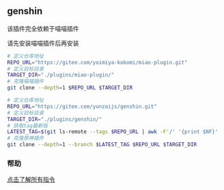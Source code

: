## genshin

该插件完全依赖于喵喵插件

请先安装喵喵插件后再安装

```sh
# 定义仓库地址
REPO_URL="https://gitee.com/yoimiya-kokomi/miao-plugin.git"
# 定义目标目录
TARGET_DIR="./plugins/miao-plugin/"
# 克隆喵喵插件
git clone --depth=1 $REPO_URL $TARGET_DIR
```

```sh
# 定义仓库地址
REPO_URL="https://gitee.com/yunzaijs/genshin.git"
# 定义目标目录
TARGET_DIR="./plugins/genshin/"
# 获取tag最新版
LATEST_TAG=$(git ls-remote --tags $REPO_URL | awk -F'/' '{print $NF}' | sort -V | tail -n1)
# 克隆原神插件
git clone --depth=1 --branch $LATEST_TAG $REPO_URL $TARGET_DIR
```

### 帮助

[点击了解所有指令](./README_HELP.md)

